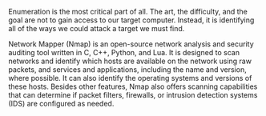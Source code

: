 Enumeration is the most critical part of all. The art, the difficulty, and the goal are not to gain access to our target computer. 
Instead, it is identifying all of the ways we could attack a target we must find.


Network Mapper (Nmap) is an open-source network analysis and security auditing tool written in C, C++, Python, and Lua. It is designed to scan networks and identify which hosts are available on the network using raw packets, and services and applications, including the name and version, where possible. It can also identify the operating systems and versions of these hosts. Besides other features, Nmap also offers scanning capabilities that can determine if packet filters, firewalls, or intrusion detection systems (IDS) are configured as needed.
